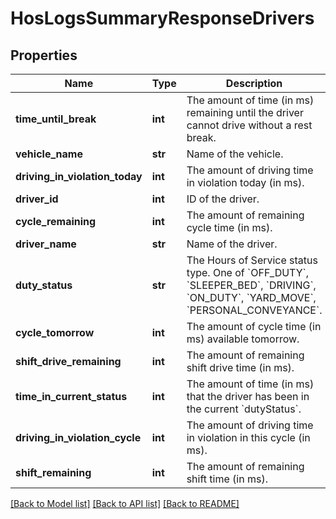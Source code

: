 # HosLogsSummaryResponseDrivers

## Properties
Name | Type | Description | Notes
------------ | ------------- | ------------- | -------------
**time_until_break** | **int** | The amount of time (in ms) remaining until the driver cannot drive without a rest break. | [optional] 
**vehicle_name** | **str** | Name of the vehicle. | [optional] 
**driving_in_violation_today** | **int** | The amount of driving time in violation today (in ms). | [optional] 
**driver_id** | **int** | ID of the driver. | [optional] 
**cycle_remaining** | **int** | The amount of remaining cycle time (in ms). | [optional] 
**driver_name** | **str** | Name of the driver. | [optional] 
**duty_status** | **str** | The Hours of Service status type. One of &#x60;OFF_DUTY&#x60;, &#x60;SLEEPER_BED&#x60;, &#x60;DRIVING&#x60;, &#x60;ON_DUTY&#x60;, &#x60;YARD_MOVE&#x60;, &#x60;PERSONAL_CONVEYANCE&#x60;. | [optional] 
**cycle_tomorrow** | **int** | The amount of cycle time (in ms) available tomorrow. | [optional] 
**shift_drive_remaining** | **int** | The amount of remaining shift drive time (in ms). | [optional] 
**time_in_current_status** | **int** | The amount of time (in ms) that the driver has been in the current &#x60;dutyStatus&#x60;. | [optional] 
**driving_in_violation_cycle** | **int** | The amount of driving time in violation in this cycle (in ms). | [optional] 
**shift_remaining** | **int** | The amount of remaining shift time (in ms). | [optional] 

[[Back to Model list]](../README.md#documentation-for-models) [[Back to API list]](../README.md#documentation-for-api-endpoints) [[Back to README]](../README.md)


